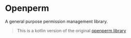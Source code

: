 # Openperm

A general purpose permission management library.

> This is a kotlin version of the
> original [openperm  library](https://github.com/cufyorg/openperm)
